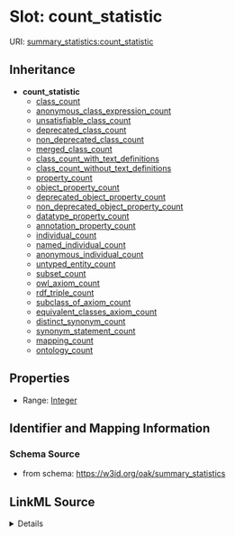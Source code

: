 

# Slot: count_statistic

URI: [summary_statistics:count_statistic](https://w3id.org/oaklib/summary_statistics.count_statistic)




## Inheritance

* **count_statistic**
    * [class_count](class_count.md)
    * [anonymous_class_expression_count](anonymous_class_expression_count.md)
    * [unsatisfiable_class_count](unsatisfiable_class_count.md)
    * [deprecated_class_count](deprecated_class_count.md)
    * [non_deprecated_class_count](non_deprecated_class_count.md)
    * [merged_class_count](merged_class_count.md)
    * [class_count_with_text_definitions](class_count_with_text_definitions.md)
    * [class_count_without_text_definitions](class_count_without_text_definitions.md)
    * [property_count](property_count.md)
    * [object_property_count](object_property_count.md)
    * [deprecated_object_property_count](deprecated_object_property_count.md)
    * [non_deprecated_object_property_count](non_deprecated_object_property_count.md)
    * [datatype_property_count](datatype_property_count.md)
    * [annotation_property_count](annotation_property_count.md)
    * [individual_count](individual_count.md)
    * [named_individual_count](named_individual_count.md)
    * [anonymous_individual_count](anonymous_individual_count.md)
    * [untyped_entity_count](untyped_entity_count.md)
    * [subset_count](subset_count.md)
    * [owl_axiom_count](owl_axiom_count.md)
    * [rdf_triple_count](rdf_triple_count.md)
    * [subclass_of_axiom_count](subclass_of_axiom_count.md)
    * [equivalent_classes_axiom_count](equivalent_classes_axiom_count.md)
    * [distinct_synonym_count](distinct_synonym_count.md)
    * [synonym_statement_count](synonym_statement_count.md)
    * [mapping_count](mapping_count.md)
    * [ontology_count](ontology_count.md)









## Properties

* Range: [Integer](Integer.md)





## Identifier and Mapping Information







### Schema Source


* from schema: https://w3id.org/oak/summary_statistics




## LinkML Source

<details>
```yaml
name: count_statistic
from_schema: https://w3id.org/oak/summary_statistics
rank: 1000
alias: count_statistic
range: integer

```
</details>